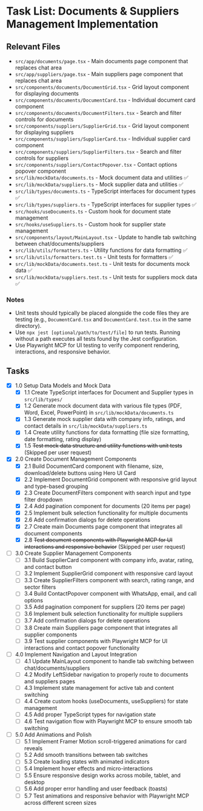 # Task List: Documents & Suppliers Management Implementation

## Relevant Files

- `src/app/documents/page.tsx` - Main documents page component that replaces chat area
- `src/app/suppliers/page.tsx` - Main suppliers page component that replaces chat area
- `src/components/documents/DocumentGrid.tsx` - Grid layout component for displaying documents
- `src/components/documents/DocumentCard.tsx` - Individual document card component
- `src/components/documents/DocumentFilters.tsx` - Search and filter controls for documents
- `src/components/suppliers/SupplierGrid.tsx` - Grid layout component for displaying suppliers
- `src/components/suppliers/SupplierCard.tsx` - Individual supplier card component
- `src/components/suppliers/SupplierFilters.tsx` - Search and filter controls for suppliers
- `src/components/suppliers/ContactPopover.tsx` - Contact options popover component
- `src/lib/mockData/documents.ts` - Mock document data and utilities ✅
- `src/lib/mockData/suppliers.ts` - Mock supplier data and utilities ✅
- `src/lib/types/documents.ts` - TypeScript interfaces for document types ✅
- `src/lib/types/suppliers.ts` - TypeScript interfaces for supplier types ✅
- `src/hooks/useDocuments.ts` - Custom hook for document state management
- `src/hooks/useSuppliers.ts` - Custom hook for supplier state management
- `src/components/layout/MainLayout.tsx` - Update to handle tab switching between chat/documents/suppliers
- `src/lib/utils/formatters.ts` - Utility functions for data formatting ✅
- `src/lib/utils/formatters.test.ts` - Unit tests for formatters ✅
- `src/lib/mockData/documents.test.ts` - Unit tests for documents mock data ✅
- `src/lib/mockData/suppliers.test.ts` - Unit tests for suppliers mock data ✅

### Notes

- Unit tests should typically be placed alongside the code files they are testing (e.g., `DocumentCard.tsx` and `DocumentCard.test.tsx` in the same directory).
- Use `npx jest [optional/path/to/test/file]` to run tests. Running without a path executes all tests found by the Jest configuration.
- Use Playwright MCP for UI testing to verify component rendering, interactions, and responsive behavior.

## Tasks

- [x] 1.0 Setup Data Models and Mock Data
  - [x] 1.1 Create TypeScript interfaces for Document and Supplier types in `src/lib/types/`
  - [x] 1.2 Generate mock document data with various file types (PDF, Word, Excel, PowerPoint) in `src/lib/mockData/documents.ts`
  - [x] 1.3 Generate mock supplier data with company info, ratings, and contact details in `src/lib/mockData/suppliers.ts`
  - [x] 1.4 Create utility functions for data formatting (file size formatting, date formatting, rating display)
  - [x] 1.5 ~~Test mock data structure and utility functions with unit tests~~ (Skipped per user request)
- [x] 2.0 Create Document Management Components
  - [x] 2.1 Build DocumentCard component with filename, size, download/delete buttons using Hero UI Card
  - [x] 2.2 Implement DocumentGrid component with responsive grid layout and type-based grouping
  - [x] 2.3 Create DocumentFilters component with search input and type filter dropdown
  - [x] 2.4 Add pagination component for documents (20 items per page)
  - [x] 2.5 Implement bulk selection functionality for multiple documents
  - [x] 2.6 Add confirmation dialogs for delete operations
  - [x] 2.7 Create main Documents page component that integrates all document components
  - [x] 2.8 ~~Test document components with Playwright MCP for UI interactions and responsive behavior~~ (Skipped per user request)
- [ ] 3.0 Create Supplier Management Components
  - [ ] 3.1 Build SupplierCard component with company info, avatar, rating, and contact button
  - [ ] 3.2 Implement SupplierGrid component with responsive card layout
  - [ ] 3.3 Create SupplierFilters component with search, rating range, and sector filters
  - [ ] 3.4 Build ContactPopover component with WhatsApp, email, and call options
  - [ ] 3.5 Add pagination component for suppliers (20 items per page)
  - [ ] 3.6 Implement bulk selection functionality for multiple suppliers
  - [ ] 3.7 Add confirmation dialogs for delete operations
  - [ ] 3.8 Create main Suppliers page component that integrates all supplier components
  - [ ] 3.9 Test supplier components with Playwright MCP for UI interactions and contact popover functionality
- [ ] 4.0 Implement Navigation and Layout Integration
  - [ ] 4.1 Update MainLayout component to handle tab switching between chat/documents/suppliers
  - [ ] 4.2 Modify LeftSidebar navigation to properly route to documents and suppliers pages
  - [ ] 4.3 Implement state management for active tab and content switching
  - [ ] 4.4 Create custom hooks (useDocuments, useSuppliers) for state management
  - [ ] 4.5 Add proper TypeScript types for navigation state
  - [ ] 4.6 Test navigation flow with Playwright MCP to ensure smooth tab switching
- [ ] 5.0 Add Animations and Polish
  - [ ] 5.1 Implement Framer Motion scroll-triggered animations for card reveals
  - [ ] 5.2 Add smooth transitions between tab switches
  - [ ] 5.3 Create loading states with animated indicators
  - [ ] 5.4 Implement hover effects and micro-interactions
  - [ ] 5.5 Ensure responsive design works across mobile, tablet, and desktop
  - [ ] 5.6 Add proper error handling and user feedback (toasts)
  - [ ] 5.7 Test animations and responsive behavior with Playwright MCP across different screen sizes
